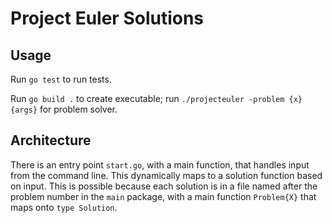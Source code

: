 # Project Euler Solutions

## Usage

Run `go test` to run tests.

Run `go build .` to create executable; run `./projecteuler -problem {x} {args}` for problem solver.


## Architecture

There is an entry point `start.go`, with a main function, that handles input from the command line.
This dynamically maps to a solution function based on input.
This is possible because each solution is in a file named after the problem number in the `main` package, with a main function `Problem{X}` that maps onto `type Solution`.
